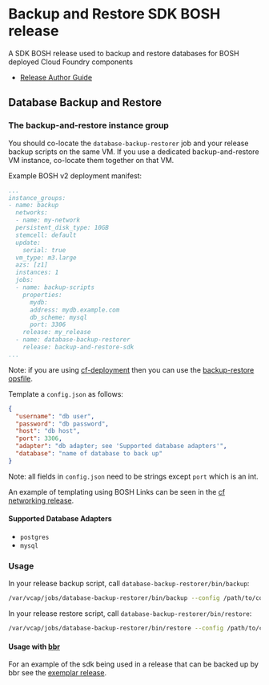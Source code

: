 # Backup and Restore SDK BOSH release

A SDK BOSH release used to backup and restore databases for BOSH deployed Cloud Foundry components

* [Release Author Guide](http://www.boshbackuprestore.io/bosh-backup-and-restore/release_author_guide.html)

## Database Backup and Restore

### The backup-and-restore instance group

You should co-locate the `database-backup-restorer` job and your release backup scripts on the same VM. If you use a dedicated backup-and-restore VM instance, co-locate them together on that VM.

Example BOSH v2 deployment manifest:
```yaml
...
instance_groups:
- name: backup
  networks:
  - name: my-network
  persistent_disk_type: 10GB
  stemcell: default
  update:
    serial: true
  vm_type: m3.large
  azs: [z1]
  instances: 1
  jobs:
  - name: backup-scripts
    properties:
      mydb:
      address: mydb.example.com
      db_scheme: mysql
      port: 3306
    release: my_release
  - name: database-backup-restorer
    release: backup-and-restore-sdk
...
```

Note: if you are using [cf-deployment](https://github.com/cloudfoundry/cf-deployment) then you can use the [backup-restore opsfile](https://github.com/cloudfoundry/cf-deployment/blob/master/operations/experimental/deploy-bosh-backup-restore.yml).

Template a `config.json` as follows:

```json
{
  "username": "db user",
  "password": "db password",
  "host": "db host",
  "port": 3306, 
  "adapter": "db adapter; see 'Supported database adapters'",
  "database": "name of database to back up"
}
```

Note: all fields in `config.json` need to be strings except `port` which is an int.

An example of templating using BOSH Links can be seen in the [cf networking release](https://github.com/cloudfoundry-incubator/cf-networking-release/blob/647f7a71b442c25ec29b1cc6484410946f41935c/jobs/bbr-cfnetworkingdb/templates/config.json.erb).

#### Supported Database Adapters
* `postgres`
* `mysql`

### Usage

In your release backup script, call `database-backup-restorer/bin/backup`:

```bash
/var/vcap/jobs/database-backup-restorer/bin/backup --config /path/to/config.json --artifact-file $BBR_ARTIFACT_DIRECTORY/artifactFile
```

In your release restore script, call `database-backup-restorer/bin/restore`:

```bash
/var/vcap/jobs/database-backup-restorer/bin/restore --config /path/to/config.json --artifact-file $BBR_ARTIFACT_DIRECTORY/artifactFile
```

#### Usage with [bbr](https://github.com/cloudfoundry-incubator/bosh-backup-and-restore)

For an example of the sdk being used in a release that can be backed up by bbr see the [exemplar release](https://github.com/cloudfoundry-incubator/exemplar-backup-and-restore-release).
